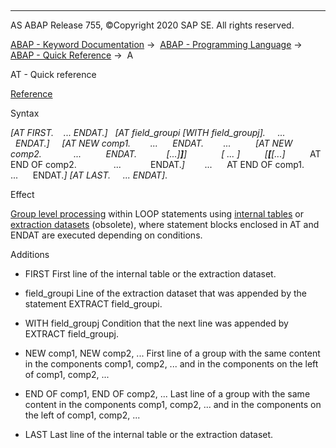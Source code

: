   

* * *

AS ABAP Release 755, ©Copyright 2020 SAP SE. All rights reserved.

[ABAP - Keyword Documentation](https://help.sap.com/doc/abapdocu_755_index_htm/7.55/en-US/abenabap.htm) →  [ABAP - Programming Language](https://help.sap.com/doc/abapdocu_755_index_htm/7.55/en-US/abenabap_reference.htm) →  [ABAP - Quick Reference](https://help.sap.com/doc/abapdocu_755_index_htm/7.55/en-US/abenabap_shortref.htm) →  A

AT - Quick reference

[Reference](https://help.sap.com/doc/abapdocu_755_index_htm/7.55/en-US/abapat_itab.htm)

Syntax

*\[*AT FIRST.
   ...
ENDAT.*\]*
  *\[*AT field\_groupi *\[*WITH field\_groupj*\]*.
    ...
  ENDAT.*\]*
    *\[*AT NEW comp1.
       ...
     ENDAT.
       ...
         *\[*AT NEW comp2.
            ...
         ENDAT.
           *\[*...*\]**\]**\]*
             *\[* ... *\]*
         *\[**\[**\[*...*\]*
         AT END OF comp2.
              ...
           ENDAT.*\]*
       ...
     AT END OF comp1.
       ...
     ENDAT.*\]*
*\[*AT LAST.
    ...
ENDAT*\]*.

Effect

[Group level processing](https://help.sap.com/doc/abapdocu_755_index_htm/7.55/en-US/abengroup_level_processing_glosry.htm "Glossary Entry") within LOOP statements using [internal tables](https://help.sap.com/doc/abapdocu_755_index_htm/7.55/en-US/abapat_itab.htm) or [extraction datasets](https://help.sap.com/doc/abapdocu_755_index_htm/7.55/en-US/abapat_extract.htm) (obsolete), where statement blocks enclosed in AT and ENDAT are executed depending on conditions.

Additions

-   FIRST
    First line of the internal table or the extraction dataset.
    

-   field\_groupi
    Line of the extraction dataset that was appended by the statement EXTRACT field\_groupi.
    

-   WITH field\_groupj
    Condition that the next line was appended by EXTRACT field\_groupj.
    

-   NEW comp1, NEW comp2, ...
    First line of a group with the same content in the components comp1, comp2, ... and in the components on the left of comp1, comp2, ...
    

-   END OF comp1, END OF comp2, ...
    Last line of a group with the same content in the components comp1, comp2, ... and in the components on the left of comp1, comp2, ...
    

-   LAST
    Last line of the internal table or the extraction dataset.